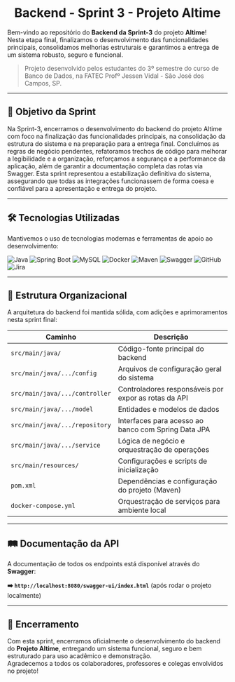 <h1 align="center"> Backend - Sprint 3 - Projeto Altime</h1>

Bem-vindo ao repositório do **Backend da Sprint-3** do projeto **Altime**!  
Nesta etapa final, finalizamos o desenvolvimento das funcionalidades principais, consolidamos melhorias estruturais e garantimos a entrega de um sistema robusto, seguro e funcional.

> Projeto desenvolvido pelos estudantes do 3º semestre do curso de Banco de Dados, na FATEC Profº Jessen Vidal - São José dos Campos, SP.

---

## 🌟 Objetivo da Sprint

Na Sprint-3, encerramos o desenvolvimento do backend do projeto Altime com foco na finalização das funcionalidades principais, na consolidação da estrutura do sistema e na preparação para a entrega final. Concluímos as regras de negócio pendentes, refatoramos trechos de código para melhorar a legibilidade e a organização, reforçamos a segurança e a performance da aplicação, além de garantir a documentação completa das rotas via Swagger. Esta sprint representou a estabilização definitiva do sistema, assegurando que todas as integrações funcionassem de forma coesa e confiável para a apresentação e entrega do projeto.

---

## 🛠️ Tecnologias Utilizadas

Mantivemos o uso de tecnologias modernas e ferramentas de apoio ao desenvolvimento:

![Java](https://img.shields.io/badge/Java-orange?style=for-the-badge&logo=openjdk&logoColor=white)
![Spring Boot](https://img.shields.io/badge/Spring%20Boot-6DB33F?style=for-the-badge&logo=spring-boot&logoColor=white)
![MySQL](https://img.shields.io/badge/MySQL-4479A1?style=for-the-badge&logo=mysql&logoColor=white)
![Docker](https://img.shields.io/badge/Docker-2496ED?style=for-the-badge&logo=docker&logoColor=white)
![Maven](https://img.shields.io/badge/Maven-C71A36?style=for-the-badge&logo=apache-maven&logoColor=white)
![Swagger](https://img.shields.io/badge/Swagger-85EA2D?style=for-the-badge&logo=swagger&logoColor=black)
![GitHub](https://img.shields.io/badge/GitHub-181717?style=for-the-badge&logo=github&logoColor=white)
![Jira](https://img.shields.io/badge/Jira-0052CC?style=for-the-badge&logo=jira&logoColor=white)

---

## 📂 Estrutura Organizacional

A arquitetura do backend foi mantida sólida, com adições e aprimoramentos nesta sprint final:

| Caminho                                            | Descrição                                                                           |
| -------------------------------------------------- | ----------------------------------------------------------------------------------- |
| `src/main/java/`                                   | Código-fonte principal do backend                                                   |
| `src/main/java/.../config`                         | Arquivos de configuração geral do sistema                                           |
| `src/main/java/.../controller`                     | Controladores responsáveis por expor as rotas da API                                |
| `src/main/java/.../model`                          | Entidades e modelos de dados                                                        |
| `src/main/java/.../repository`                     | Interfaces para acesso ao banco com Spring Data JPA                                 |
| `src/main/java/.../service`                        | Lógica de negócio e orquestração de operações                                       |
| `src/main/resources/`                              | Configurações e scripts de inicialização                                            |
| `pom.xml`                                          | Dependências e configuração do projeto (Maven)                                      |
| `docker-compose.yml`                               | Orquestração de serviços para ambiente local                                        |

---

## 🛤️ Documentação da API

A documentação de todos os endpoints está disponível através do **Swagger**:  

**➡️ `http://localhost:8080/swagger-ui/index.html`** (após rodar o projeto localmente)

---

## 📌 Encerramento

Com esta sprint, encerramos oficialmente o desenvolvimento do backend do **Projeto Altime**, entregando um sistema funcional, seguro e bem estruturado para uso acadêmico e demonstração.  
Agradecemos a todos os colaboradores, professores e colegas envolvidos no projeto!
